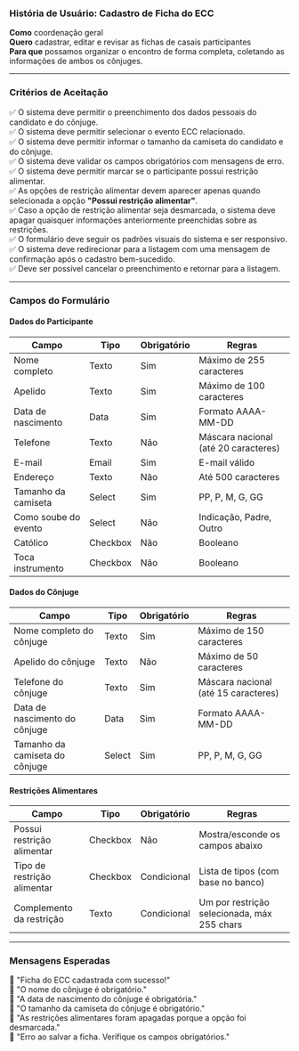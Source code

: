 ### História de Usuário: Cadastro de Ficha do ECC  
**Como** coordenação geral  
**Quero** cadastrar, editar e revisar as fichas de casais participantes  
**Para que** possamos organizar o encontro de forma completa, coletando as informações de ambos os cônjuges.

---

### Critérios de Aceitação  
✅ O sistema deve permitir o preenchimento dos dados pessoais do candidato e do cônjuge.  
✅ O sistema deve permitir selecionar o evento ECC relacionado.  
✅ O sistema deve permitir informar o tamanho da camiseta do candidato e do cônjuge.  
✅ O sistema deve validar os campos obrigatórios com mensagens de erro.  
✅ O sistema deve permitir marcar se o participante possui restrição alimentar.  
✅ As opções de restrição alimentar devem aparecer apenas quando selecionada a opção **"Possui restrição alimentar"**.  
✅ Caso a opção de restrição alimentar seja desmarcada, o sistema deve apagar quaisquer informações anteriormente preenchidas sobre as restrições.  
✅ O formulário deve seguir os padrões visuais do sistema e ser responsivo.  
✅ O sistema deve redirecionar para a listagem com uma mensagem de confirmação após o cadastro bem-sucedido.  
✅ Deve ser possível cancelar o preenchimento e retornar para a listagem.

---

### Campos do Formulário  

#### Dados do Participante

| Campo                         | Tipo     | Obrigatório | Regras                                       |
|------------------------------|----------|-------------|----------------------------------------------|
| Nome completo                 | Texto    | Sim         | Máximo de 255 caracteres                      |
| Apelido                      | Texto    | Sim         | Máximo de 100 caracteres                      |
| Data de nascimento            | Data     | Sim         | Formato AAAA-MM-DD                           |
| Telefone                      | Texto    | Não         | Máscara nacional (até 20 caracteres)          |
| E-mail                        | Email    | Sim         | E-mail válido                                |
| Endereço                      | Texto    | Não         | Até 500 caracteres                            |
| Tamanho da camiseta           | Select   | Sim         | PP, P, M, G, GG                              |
| Como soube do evento          | Select   | Não         | Indicação, Padre, Outro                      |
| Católico                      | Checkbox | Não         | Booleano                                     |
| Toca instrumento              | Checkbox | Não         | Booleano                                     |

#### Dados do Cônjuge

| Campo                         | Tipo     | Obrigatório | Regras                                       |
|------------------------------|----------|-------------|----------------------------------------------|
| Nome completo do cônjuge     | Texto    | Sim         | Máximo de 150 caracteres                      |
| Apelido do cônjuge           | Texto    | Não         | Máximo de 50 caracteres                       |
| Telefone do cônjuge          | Texto    | Sim         | Máscara nacional (até 15 caracteres)          |
| Data de nascimento do cônjuge| Data     | Sim         | Formato AAAA-MM-DD                           |
| Tamanho da camiseta do cônjuge| Select  | Sim         | PP, P, M, G, GG                              |

#### Restrições Alimentares

| Campo                           | Tipo     | Obrigatório | Regras                                       |
|--------------------------------|----------|-------------|----------------------------------------------|
| Possui restrição alimentar     | Checkbox | Não         | Mostra/esconde os campos abaixo              |
| Tipo de restrição alimentar    | Checkbox | Condicional | Lista de tipos (com base no banco)           |
| Complemento da restrição       | Texto    | Condicional | Um por restrição selecionada, máx 255 chars  |

---

### Mensagens Esperadas  
💬 "Ficha do ECC cadastrada com sucesso!"  
💬 "O nome do cônjuge é obrigatório."  
💬 "A data de nascimento do cônjuge é obrigatória."  
💬 "O tamanho da camiseta do cônjuge é obrigatório."  
💬 "As restrições alimentares foram apagadas porque a opção foi desmarcada."  
💬 "Erro ao salvar a ficha. Verifique os campos obrigatórios."
